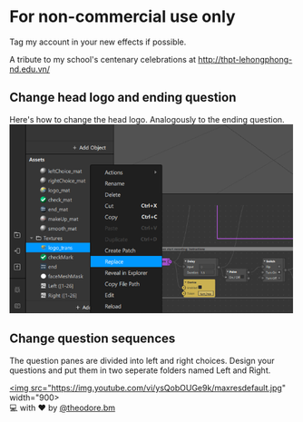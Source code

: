 # For non-commercial use only

Tag my account in your new effects if possible.

A tribute to my school's centenary celebrations at http://thpt-lehongphong-nd.edu.vn/

<h2>Change head logo and ending question</h2>
Here's how to change the head logo. Analogously to the ending question.
<img src="docs/logoChange.png" alt="Change head logo" width="500">

<h2>Change question sequences</h2>
The question panes are divided into left and right choices.
Design your questions and put them in two seperate folders named Left and Right.

<a href="https://www.youtube.com/watch?v=ysQobOUGe9k"><img src="https://img.youtube.com/vi/ysQobOUGe9k/maxresdefault.jpg" width="900></a>
<br>
:computer: with :heart: by [@theodore.bm](https://www.instagram.com/theodore.bm/)
